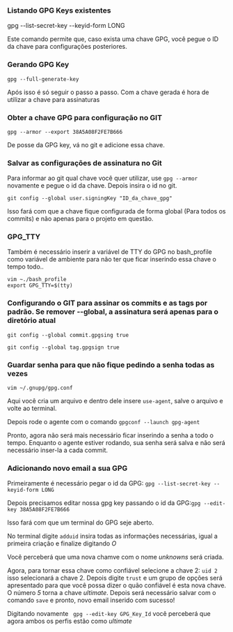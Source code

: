 ### Listando GPG Keys existentes
gpg --list-secret-key --keyid-form LONG

Este comando permite que, caso exista uma chave GPG, você pegue o ID da chave para configurações posteriores.

### Gerando GPG Key

```gpg --full-generate-key```

Após isso é só seguir o passo a passo.
Com a chave gerada é hora de utilizar a chave para assinaturas

### Obter a chave GPG para configuração no GIT

```gpg --armor --export 38A5A08F2FE7B666```

De posse da GPG key, vá no git e adicione essa chave.

### Salvar as configurações de assinatura no Git

Para informar ao git qual chave você quer utilizar, use ```gpg --armor``` novamente e pegue o id da chave.
Depois insira o id no git. 

```git config --global user.signingKey "ID_da_chave_gpg"```

Isso fará com que a chave fique configurada de forma global (Para todos os commits) e não apenas para o projeto em questão.

### GPG_TTY

Também é necessário inserir a variável de TTY do GPG no bash_profile como variável de ambiente para não ter que ficar inserindo essa chave o tempo todo..

```
vim ~./bash_profile
export GPG_TTY=$(tty)
```

### Configurando o GIT para assinar os commits e as tags por padrão. Se remover **--global**, a assinatura será apenas para o diretório atual

```git config --global commit.gpgsing true```

```git config --global tag.gpgsign true```

### Guardar senha para que não fique pedindo a senha todas as vezes
```vim ~/.gnupg/gpg.conf```

Aqui você cria um arquivo e dentro dele insere ```use-agent```, salve o arquivo e volte ao terminal.

Depois rode o agente com o comando ```gpgconf --launch gpg-agent```

Pronto, agora não será mais necessário ficar inserindo a senha a todo o tempo. Enquanto o agente estiver rodando, sua senha será salva e não será necessário inser-la a cada commit.

### Adicionando novo email a sua GPG

Primeiramente é necessário pegar o id da GPG: ```gpg --list-secret-key --keyid-form LONG```

Depois precisamos editar nossa gpg key passando o id da GPG:```gpg --edit-key 38A5A08F2FE7B666```

Isso fará com que um terminal do GPG seje aberto.

No terminal digite ```adduid``` insira todas as informações necessárias, igual a primeira criação e finalize digitando *O*

Você perceberá que uma nova chamve com o nome *unknowns* será criada.

Agora, para tornar essa chave como confiável selecione a chave 2: ```uid 2``` isso selecionará a chave 2. Depois digite ```trust``` e um grupo de opções será apresentado para que você possa dizer o quão confiável é esta nova chave. O número *5* torna a chave *ultimate*. Depois será necessário salvar com o comando ```save``` e pronto, novo email inserido com sucesso!

Digitando novamente ``` gpg --edit-key GPG_Key_Id``` você perceberá que agora ambos os perfis estão como *ultimate*
